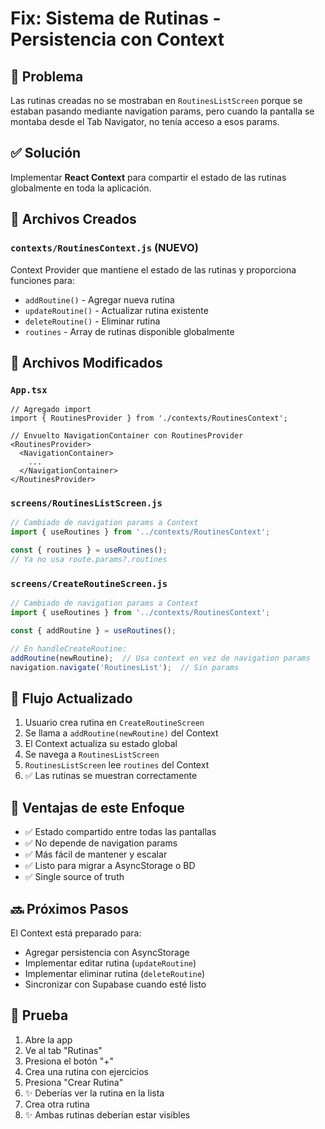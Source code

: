 # Fix: Sistema de Rutinas - Persistencia con Context

## 🐛 Problema
Las rutinas creadas no se mostraban en `RoutinesListScreen` porque se estaban pasando mediante navigation params, pero cuando la pantalla se montaba desde el Tab Navigator, no tenía acceso a esos params.

## ✅ Solución
Implementar **React Context** para compartir el estado de las rutinas globalmente en toda la aplicación.

## 📁 Archivos Creados

### `contexts/RoutinesContext.js` (NUEVO)
Context Provider que mantiene el estado de las rutinas y proporciona funciones para:
- `addRoutine()` - Agregar nueva rutina
- `updateRoutine()` - Actualizar rutina existente
- `deleteRoutine()` - Eliminar rutina
- `routines` - Array de rutinas disponible globalmente

## 📝 Archivos Modificados

### `App.tsx`
```tsx
// Agregado import
import { RoutinesProvider } from './contexts/RoutinesContext';

// Envuelto NavigationContainer con RoutinesProvider
<RoutinesProvider>
  <NavigationContainer>
    ...
  </NavigationContainer>
</RoutinesProvider>
```

### `screens/RoutinesListScreen.js`
```javascript
// Cambiado de navigation params a Context
import { useRoutines } from '../contexts/RoutinesContext';

const { routines } = useRoutines();
// Ya no usa route.params?.routines
```

### `screens/CreateRoutineScreen.js`
```javascript
// Cambiado de navigation params a Context
import { useRoutines } from '../contexts/RoutinesContext';

const { addRoutine } = useRoutines();

// En handleCreateRoutine:
addRoutine(newRoutine);  // Usa context en vez de navigation params
navigation.navigate('RoutinesList');  // Sin params
```

## 🔄 Flujo Actualizado

1. Usuario crea rutina en `CreateRoutineScreen`
2. Se llama a `addRoutine(newRoutine)` del Context
3. El Context actualiza su estado global
4. Se navega a `RoutinesListScreen`
5. `RoutinesListScreen` lee `routines` del Context
6. ✅ Las rutinas se muestran correctamente

## 💾 Ventajas de este Enfoque

- ✅ Estado compartido entre todas las pantallas
- ✅ No depende de navigation params
- ✅ Más fácil de mantener y escalar
- ✅ Listo para migrar a AsyncStorage o BD
- ✅ Single source of truth

## 🔜 Próximos Pasos

El Context está preparado para:
- Agregar persistencia con AsyncStorage
- Implementar editar rutina (`updateRoutine`)
- Implementar eliminar rutina (`deleteRoutine`)
- Sincronizar con Supabase cuando esté listo

## 🧪 Prueba

1. Abre la app
2. Ve al tab "Rutinas"
3. Presiona el botón "+"
4. Crea una rutina con ejercicios
5. Presiona "Crear Rutina"
6. ✨ Deberías ver la rutina en la lista
7. Crea otra rutina
8. ✨ Ambas rutinas deberían estar visibles

